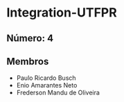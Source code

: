 # Integration-UTFPR

## Número: 4

## Membros
- Paulo Ricardo Busch
- Enio Amarantes Neto
- Frederson Mandu de Oliveira
